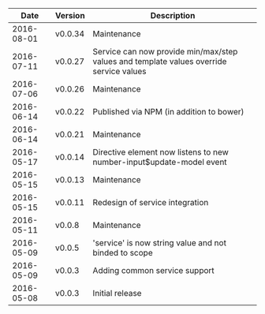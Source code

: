 | Date        | Version | Description |
| ----------- | ------- | ----------- |
| 2016-08-01  | v0.0.34 | Maintenance |
| 2016-07-11  | v0.0.27 | Service can now provide min/max/step values and template values override service values |
| 2016-07-06  | v0.0.26 | Maintenance |
| 2016-06-14  | v0.0.22 | Published via NPM (in addition to bower) |
| 2016-06-14  | v0.0.21 | Maintenance |
| 2016-05-17  | v0.0.14 | Directive element now listens to new number-input$update-model event |
| 2016-05-15  | v0.0.13 | Maintenance |
| 2016-05-15  | v0.0.11 | Redesign of service integration |
| 2016-05-11  | v0.0.8  | Maintenance |
| 2016-05-09  | v0.0.5  | 'service' is now string value and not binded to scope |
| 2016-05-09  | v0.0.3  | Adding common service support |
| 2016-05-08  | v0.0.3  | Initial release |
